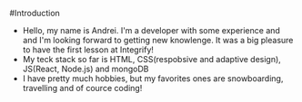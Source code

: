 #Introduction
- Hello, my name is Andrei. I'm a developer with some experience and and I'm looking forward to getting new knowlenge.
  It was a big pleasure to have the first lesson at Integrify!
- My teck stack so far is HTML, CSS(respobsive and adaptive design), JS(React, Node.js) and mongoDB
- I have pretty much hobbies, but my favorites ones are snowboarding, travelling and of cource coding!